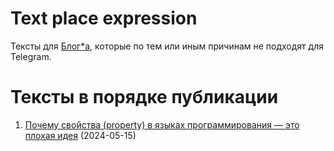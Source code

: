 # Text place expression

Тексты для [Блог*а](t.me/dereference_pointer_there), которые по тем или иным причинам не подходят для Telegram.

# Тексты в порядке публикации

1. [Почему свойства (property) в языках программирования — это плохая идея](./property/text.md) (2024-05-15)
